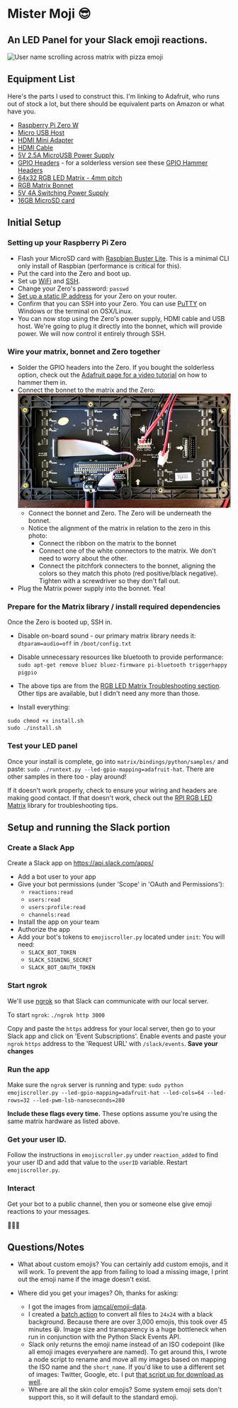 # Mister Moji :sunglasses:
## An LED Panel for your Slack emoji reactions.

![User name scrolling across matrix with pizza emoji](media/matrixScrolling.gif?raw=true)

## Equipment List
Here's the parts I used to construct this. I'm linking to Adafruit, who runs out of stock a lot, but there should be equivalent parts on Amazon or what have you.
* [Raspberry Pi Zero W](https://www.adafruit.com/product/3400)
* [Micro USB Host](https://www.adafruit.com/product/1099)
* [HDMI Mini Adapter](https://www.adafruit.com/product/2819)
* [HDMI Cable](https://www.amazon.com/gp/product/B014I8SSD0)
* [5V 2.5A MicroUSB Power Supply](https://www.adafruit.com/product/1995)
* [GPIO Headers](https://www.adafruit.com/product/2822) - for a solderless version see these [GPIO Hammer Headers](https://www.adafruit.com/product/3413)
* [64x32 RGB LED Matrix - 4mm pitch](https://www.adafruit.com/product/2278)
* [RGB Matrix Bonnet](https://www.adafruit.com/product/3211)
* [5V 4A Switching Power Supply](https://www.adafruit.com/product/1466)
* [16GB MicroSD card](https://www.amazon.com/Sandisk-Ultra-Micro-UHS-I-Adapter/dp/B073K14CVB)

## Initial Setup
### Setting up your Raspberry Pi Zero
* Flash your MicroSD card with [Raspbian Buster Lite](https://www.raspberrypi.org/downloads/raspbian/). This is a minimal CLI only install of Raspbian (performance is critical for this).
* Put the card into the Zero and boot up.
* Set up [WiFi](https://www.raspberrypi.org/documentation/configuration/wireless/wireless-cli.md) and [SSH](https://www.raspberrypi.org/documentation/remote-access/ssh/).
* Change your Zero's password: `passwd`
* [Set up a static IP address](https://www.howtogeek.com/184310/ask-htg-should-i-be-setting-static-ip-addresses-on-my-router/) for your Zero on your router.
* Confirm that you can SSH into your Zero. You can use [PuTTY](https://www.putty.org/) on Windows or the terminal on OSX/Linux.
* You can now stop using the Zero's power supply, HDMI cable and USB host. We're going to plug it directly into the bonnet, which will provide power. We will now control it entirely through SSH.

### Wire your matrix, bonnet and Zero together
* Solder the GPIO headers into the Zero. If you bought the solderless option, check out the [Adafruit page for a video tutorial](https://www.adafruit.com/product/3413) on how to hammer them in.
* Connect the bonnet to the matrix and the Zero:
  ![Matrix wiring to Raspberry Pi](media/matrixWiring.jpg?raw=true)
  * Connect the bonnet and Zero. The Zero will be underneath the bonnet.
  * Notice the alignment of the matrix in relation to the zero in this photo:
    * Connect the ribbon on the matrix to the bonnet
    * Connect one of the white connectors to the matrix. We don't need to worry about the other.
    * Connect the pitchfork connecters to the bonnet, aligning the colors so they match this photo (red positive/black negative). Tighten with a screwdriver so they don't fall out.
* Plug the Matrix power supply into the bonnet. Yea!

### Prepare for the Matrix library / install required dependencies
Once the Zero is booted up, SSH in.

* Disable on-board sound - our primary matrix library needs it:
`dtparam=audio=off` in `/boot/config.txt`

* Disable unnecessary resources like bluetooth to provide performance:
`sudo apt-get remove bluez bluez-firmware pi-bluetooth triggerhappy pigpio`

* The above tips are from the [RGB LED Matrix Troubleshooting section](https://github.com/hzeller/rpi-rgb-led-matrix#troubleshooting). Other tips are available, but I didn't need any more than those.

* Install everything:
```
sudo chmod +x install.sh
sudo ./install.sh
```

### Test your LED panel
Once your install is complete, go into `matrix/bindings/python/samples/` and paste: `sudo ./runtext.py --led-gpio-mapping=adafruit-hat`. There are other
samples in there too - play around!

If it doesn't work properly, check to ensure your wiring and headers are making good contact. If that doesn't work, check out the [RPI RGB LED Matrix](https://github.com/hzeller/rpi-rgb-led-matrix#troubleshooting) library for troubleshooting tips.

##  Setup and running the Slack portion
### Create a Slack App
Create a Slack app on https://api.slack.com/apps/

* Add a bot user to your app
* Give your bot permissions (under 'Scope' in 'OAuth and Permissions'):
  * `reactions:read`
  * `users:read`
  * `users:profile:read`
  * `channels:read`
* Install the app on your team
* Authorize the app
* Add your bot's tokens to `emojiscroller.py` located under `init`:
  You will need:
    * `SLACK_BOT_TOKEN`
    * `SLACK_SIGNING_SECRET`
    * `SLACK_BOT_OAUTH_TOKEN`

### Start ngrok
We'll use [ngrok](https://ngrok.com) so that Slack can communicate with our local server.

To start `ngrok`: `./ngrok http 3000`

Copy and paste the `https` address for your local server, then go to your Slack app and click on 'Event Subscriptions'. Enable events and paste your `ngrok` `https` address to the 'Request URL' with `/slack/events`. **Save your changes**

### Run the app
Make sure the `ngrok` server is running and type:
`sudo python emojiscroller.py --led-gpio-mapping=adafruit-hat --led-cols=64 --led-rows=32 --led-pwm-lsb-nanoseconds=280`

**Include these flags every time.** These options assume you're using the same matrix hardware as listed above.

### Get your user ID.
Follow the instructions in `emojiscroller.py` under `reaction_added` to find your user ID and add that value to the `userID` variable. Restart `emojiscroller.py`.

### Interact
Get your bot to a public channel, then you or someone else give emoji reactions to your messages.

:tada::tada::tada:

## Questions/Notes
* What about custom emojis?
You can certainly add custom emojis, and it will work. To prevent the app from failing to load a missing image, I print out the emoji name if the image doesn't exist.

* Where did you get your images?
  Oh, thanks for asking:
  * I got the images from [iamcal/emoji-data](https://github.com/iamcal/emoji-data).
  * I created a [batch action](https://design.tutsplus.com/tutorials/how-to-create-a-photoshop-batch-action--cms-32877) to convert all files to `24x24` with a black background. Because there are over 3,000 emojis, this took over 45 minutes :laughing:. Image size and transparency is a huge bottleneck when run in conjunction with the Python Slack Events API.
  * Slack only returns the emoji name instead of an ISO codepoint (like all emoji images everywhere are named). To get around this, I wrote a node script to rename and move all my images based on mapping the ISO name and the `short_name`. If you'd like to use a different set of images: Twitter, Google, etc. I put [that script up for download as well](https://github.com/ryanhagerty/unicode-slack-emoji-conversion).
  * Where are all the skin color emojis? Some system emoji sets don't support this, so it will default to the standard emoji.
